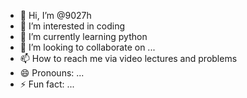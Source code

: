 - 👋 Hi, I’m @9027h
- 👀 I’m interested in coding  
- 🌱 I’m currently learning python
- 💞️ I’m looking to collaborate on ...
- 📫 How to reach me via video lectures and problems
- 😄 Pronouns: ...
- ⚡ Fun fact: ...

<!---
9027h/9027h is a ✨ special ✨ repository because its `README.md` (this file) appears on your GitHub profile.
You can click the Preview link to take a look at your changes.
--->
